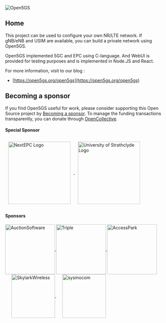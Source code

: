![Open5GS](https://open5gs.org/assets/img/open5gs_logo.png)


## Home

This project can be used to configure your own NR/LTE network. If gNB/eNB and USIM are available, you can build a private network using Open5GS.

Open5GS implemented 5GC and EPC using C-language. And WebUI is provided for testing purposes and is implemented in Node.JS and React.

For more information, visit to our blog :
- [https://open5gs.org/open5gs](https://open5gs.org/open5gs)

## Becoming a sponsor

If you find Open5GS useful for work, please consider supporting this Open Source project by [Becoming a sponsor](https://github.com/sponsors/acetcom). To manage the funding transactions transparently, you can donate through [OpenCollective](https://opencollective.com/open5gs).

#### Special Sponsor

<a href="https://nextepc.com/" target="_blank">
  <img src="https://open5gs.org/assets/img/nextepc_logo.jpg" style="width: 200px; vertical-align: middle; margin: 10px;" alt="NextEPC Logo">
</a>
<a href="https://sdr.eee.strath.ac.uk/" target="_blank">
  <img src="https://open5gs.org/assets/img/strath.png" style="width: 200px; vertical-align: middle; margin: 10px;" alt="University of Strathclyde Logo">
</a>

#### Sponsors
<a href="https://www.auctionsoftware.com/" target="_blank">
  <img src="https://open5gs.org/assets/img/asLogonew.png" style="width: 160px; vertical-align: middle;" alt="AuctionSoftware">
</a>
<a href="https://www.wearetriple.com/" target="_blank">
  <img src="https://open5gs.org/assets/img/triple_logo.png" style="width: 160px; vertical-align: middle;" alt="Triple">
</a>
<a href="https://www.accessparks.com/" target="_blank">
  <img src="https://open5gs.org/assets/img/AccessParks.png" style="width: 160px; vertical-align: middle;" alt="AccessPark">
</a>
<a href="https://skylarkwireless.com/" target="_blank">
  <img src="https://open5gs.org/assets/img/SkylarkWireless-420x78-Web2-R.png" style="width: 140px; vertical-align: middle; margin-left: 20px" alt="SkylarkWireless">
</a>
<a href="https://sysmocom.de/" target="_blank">
  <img src="https://open5gs.org/assets/img/sysmocom-logo.png" style="width: 140px; vertical-align: middle; margin-left: 20px" alt="sysmocom">
</a>